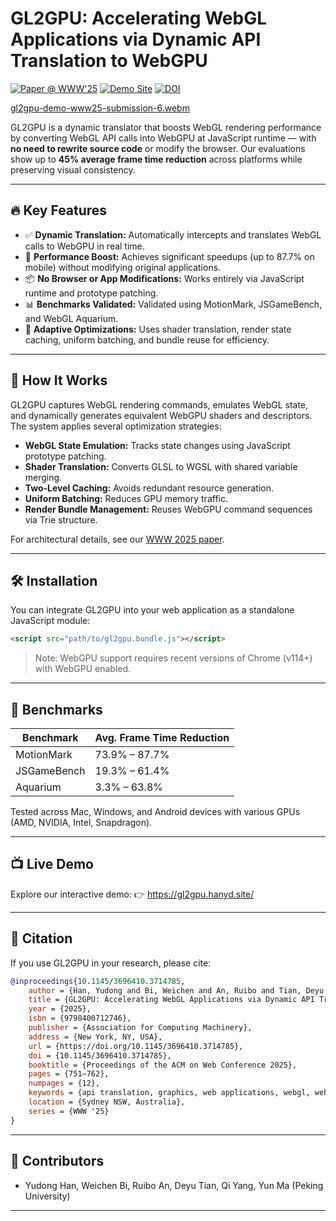 # GL2GPU: Accelerating WebGL Applications via Dynamic API Translation to WebGPU

[![Paper @ WWW'25](https://img.shields.io/badge/WWW%2725-Accepted-blue)](https://doi.org/10.1145/3696410.3714785)
[![Demo Site](https://img.shields.io/badge/Demo-Online-green)](https://gl2gpu.hanyd.site/)
[![DOI](https://zenodo.org/badge/DOI/10.5281/zenodo.14783703.svg)](https://doi.org/10.5281/zenodo.14783703)

[gl2gpu-demo-www25-submission-6.webm](https://github.com/user-attachments/assets/89afa4a1-52e7-429a-9e9d-128bffef9cac)

GL2GPU is a dynamic translator that boosts WebGL rendering performance by converting WebGL API calls into WebGPU at JavaScript runtime — with **no need to rewrite source code** or modify the browser. Our evaluations show up to **45% average frame time reduction** across platforms while preserving visual consistency.

---

## 🔥 Key Features

- ✅ **Dynamic Translation:** Automatically intercepts and translates WebGL calls to WebGPU in real time.
- 🚀 **Performance Boost:** Achieves significant speedups (up to 87.7% on mobile) without modifying original applications.
- 📦 **No Browser or App Modifications:** Works entirely via JavaScript runtime and prototype patching.
- 📊 **Benchmarks Validated:** Validated using MotionMark, JSGameBench, and WebGL Aquarium.
- 🧠 **Adaptive Optimizations:** Uses shader translation, render state caching, uniform batching, and bundle reuse for efficiency.

---

## 📄 How It Works

GL2GPU captures WebGL rendering commands, emulates WebGL state, and dynamically generates equivalent WebGPU shaders and descriptors. The system applies several optimization strategies:

- **WebGL State Emulation:** Tracks state changes using JavaScript prototype patching.
- **Shader Translation:** Converts GLSL to WGSL with shared variable merging.
- **Two-Level Caching:** Avoids redundant resource generation.
- **Uniform Batching:** Reduces GPU memory traffic.
- **Render Bundle Management:** Reuses WebGPU command sequences via Trie structure.

For architectural details, see our [WWW 2025 paper](https://doi.org/10.1145/3696410.3714785).

---

## 🛠 Installation

You can integrate GL2GPU into your web application as a standalone JavaScript module:

```html
<script src="path/to/gl2gpu.bundle.js"></script>
```

> Note: WebGPU support requires recent versions of Chrome (v114+) with WebGPU enabled.

------

## 🧪 Benchmarks

| Benchmark   | Avg. Frame Time Reduction |
| ----------- | ------------------------- |
| MotionMark  | 73.9% – 87.7%             |
| JSGameBench | 19.3% – 61.4%             |
| Aquarium    | 3.3% – 63.8%              |



Tested across Mac, Windows, and Android devices with various GPUs (AMD, NVIDIA, Intel, Snapdragon).

------

## 📺 Live Demo

Explore our interactive demo:
 👉 https://gl2gpu.hanyd.site/

------

## 📄 Citation

If you use GL2GPU in your research, please cite:

```bib
@inproceedings{10.1145/3696410.3714785,
    author = {Han, Yudong and Bi, Weichen and An, Ruibo and Tian, Deyu and Yang, Qi and Ma, Yun},
    title = {GL2GPU: Accelerating WebGL Applications via Dynamic API Translation to WebGPU},
    year = {2025},
    isbn = {9798400712746},
    publisher = {Association for Computing Machinery},
    address = {New York, NY, USA},
    url = {https://doi.org/10.1145/3696410.3714785},
    doi = {10.1145/3696410.3714785},
    booktitle = {Proceedings of the ACM on Web Conference 2025},
    pages = {751–762},
    numpages = {12},
    keywords = {api translation, graphics, web applications, webgl, webgpu},
    location = {Sydney NSW, Australia},
    series = {WWW '25}
}
```

------

## 👥 Contributors

- Yudong Han, Weichen Bi, Ruibo An, Deyu Tian, Qi Yang, Yun Ma
   (Peking University)

------

